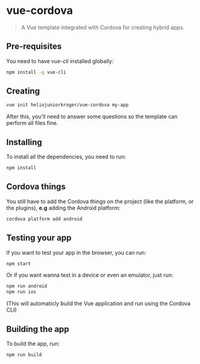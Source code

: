 # vue-cordova
> A Vue template integrated with Cordova for creating hybrid apps.
## Pre-requisites
You need to have *vue-cli* installed globally:
```bash
npm install -g vue-cli
```
## Creating
```bash
vue init heliojuniorkroger/vue-cordova my-app
```
After this, you'll need to answer some questions so the template can perform all files fine.
## Installing
To install all the dependencies, you need to run:
```bash
npm install
```
## Cordova things
You still have to add the Cordova things on the project (like the platform, or the plugins), **e.g** adding the Android platform:
```bash
cordova platform add android
```
## Testing your app
If you want to test your app in the browser, you can run:
```bash
npm start
```
Or if you want wanna test in a device or even an emulator, just run:
```bash
npm run android
npm run ios
```
(This will automaticly build the Vue application and run using the Cordova CLI)
## Building the app
To build the app, run:
```bash
npm run build
```
